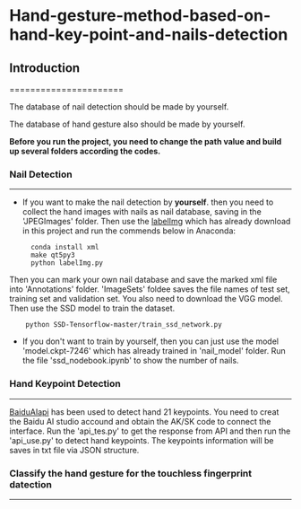 # Hand-gesture-method-based-on-hand-key-point-and-nails-detection

## Introduction
======================


The database of nail detection should be made by yourself.

The database of hand gesture also should be made by yourself.

**Before you run the project, you need to change the path value and build up several folders according the codes.**

### Nail Detection
----------------------
- If you want to make the nail detection by **yourself**. then you need to collect the hand images with nails as nail database, saving in the 'JPEGImages' folder. Then use the [labelImg](https://github.com/tzutalin/labelImg) which has already download in this project and run the commends below in Anaconda:

        conda install xml
        make qt5py3
        python labelImg.py

Then you can mark your own nail database and save the marked xml file into 'Annotations' folder. 'ImageSets' foldee saves the file names of test set, training set and validation set. You also need to download the VGG model. Then use the SSD model to train the dataset. 

        python SSD-Tensorflow-master/train_ssd_network.py

- If you don't want to train by yourself, then you can just use the model 'model.ckpt-7246' which has already trained in 'nail_model' folder. Run the file 'ssd_nodebook.ipynb' to show the number of nails.


### Hand Keypoint Detection
----------------------
[BaiduAIapi](https://ai.baidu.com/tech/body/hand) has been used to detect hand 21 keypoints. You need to creat the Baidu AI studio accound and obtain the AK/SK code to connect the interface. Run the 'api_tes.py' to get the response from API and then run the 'api_use.py' to detect hand keypoints. The keypoints information will be saves in txt file via JSON structure.


### Classify the hand gesture for the touchless fingerprint datection
----------------------


